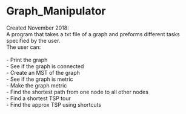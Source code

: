 # Graph_Manipulator
Created November 2018:
<br />A program that takes a txt file of a graph and preforms different tasks specified by the user.  
The user can:  
<br /> - Print the graph
<br /> - See if the graph is connected
<br /> - Create an MST of the graph
<br /> - See if the graph is metric
<br /> - Make the graph metric
<br /> - Find the shortest path from one node to all other nodes
<br /> - Find a shortest TSP tour
<br /> - Find the approx TSP using shortcuts

